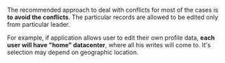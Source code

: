 The recommended approach to deal with conflicts for most of the cases is **to avoid the conflicts**. The particular records are allowed to be edited only from particular leader. 

For example, if application allows user to edit their own profile data, **each user will have "home" datacenter**, where all his writes will come to. It's selection may depend on geographic location.
